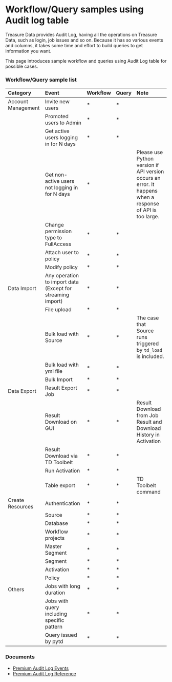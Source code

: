# Workflow/Query samples using Audit log table

Treasure Data provides Audit Log, having all the operations on Treasure Data, such as login, job issues and so on. Because it has so various events and columns, it takes some time and effort to build queries to get information you want.  

This page introduces sample workflow and queries using Audit Log table for possible cases.

### Workflow/Query sample list


|Category|Event|Workflow|Query|Note|
|:----|:----|:----|:----|:----|
|Account Management|Invite new users                              |*|*| |
| |Promoted users to Admin                       |*|*| |
| |Get active users logging in for N days        |*|*| |
| |Get non-active users not logging in for N days|*| |Please use Python version if API version occurs an error. It happens when  a response of API is too large.|
| |Change permission type to FullAccess|*|*| |
| |Attach user to policy|*|*| |
| |Modify policy|*|*| |
|Data Import|Any operation to import data (Except for streaming import)|*|*| |
| |File upload|*|*| |
| |Bulk load with Source|*|*|The case that Source runs triggered by `td_load` is included.|
| |Bulk load with yml file|*|*| |
| |Bulk Import|*|*| |
|Data Export|Result Export Job|*|*| |
| |Result Download on GUI|*|*|Result Download from Job Result and Download History in Activation|
| |Result Download via TD Toolbelt|*|*| |
| |Run Activation|*|*| |
| |Table export|*|*|TD Toolbelt command|
|Create Resources|Authentication|*|*| |
| |Source|*|*| |
| |Database|*|*| |
| |Workflow projects|*|*| |
| |Master Segment|*|*| |
| |Segment|*|*| |
| |Activation|*|*| |
| |Policy|*|*| |
|Others|Jobs with long duration|*|*| |
| |Jobs with query including specific pattern|*|*| |
| |Query issued by pytd|*|*| |

### Documents
- [Premium Audit Log Events](https://tddocs.atlassian.net/wiki/spaces/PD/pages/233734195/Premium+Audit+Log+Events)
- [Premium Audit Log Reference](https://tddocs.atlassian.net/wiki/spaces/PD/pages/208437326/Premium+Audit+Log+Reference)
